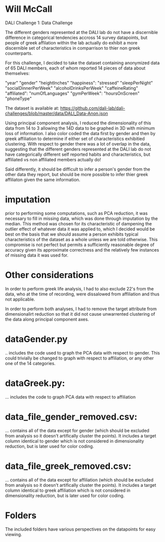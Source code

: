 # Will McCall
DALI Challenge 1:  Data Challenge

The different genders represented at the DALI lab do not have a discernible difference in categorical tendencies accross 14 survey datapoints, but people of greek affilation within the lab actually do exhibit a more discernible set of characteristics in comparrison to thier non greek counterparts.

For this challenge, I decided to take the dataset containing anonymized data of 65 DALI members, each of whom reported 14 pieces of data about themselves:

"year"
"gender"
"heightInches"
"happiness": 
"stressed"
"sleepPerNight"
"socialDinnerPerWeek" 
"alcoholDrinksPerWeek"
"caffeineRating"
"affiliated":
"numOfLanguages"
"gymPerWeek":
"hoursOnScreen"
"phoneType"

The dataset is available at: https://github.com/dali-lab/dali-challenges/blob/master/data/DALI_Data-Anon.json

Using principal component analysis, I reduced the dimensionality of this data from 14 to 3 allowing the 14D data to be graphed in 3D with minimum loss of information.  I also color coded the data first by gender and then by greek affiliation to determine if either set of characteristics exhibitied clustering.  With respect to gender there was a lot of overlap in the data, suggesting that the different genders represented at the DALI lab do not have categorically different self reported habits and characteristics, but affiliated vs non affiliated members actually do!

Said differently, it should be difficult to infer a person's gender from the other data they report, but should be more possible to infer thier greek affiliaton given the same information.

# imputation

prior to performing some computations, such as PCA reduction, it was necessary to fill in missing data, which was done through imputation by the median.  This method was chosen for its characteristic of dampening the outlier effect of whatever data it was applied to, which I decided would be best on the basis that we should assume a person exhibits typical characteristics of the dataset as a whole unless we are told otherwise.  This compromise is not perfect but permits a sufficiently reasonable degree of accuracy given its approximate correctness and the relatively few instances of missing data it was used for.

# Other considerations

In order to perform greek life analysis, I had to also exclude 22's from the data, who at the time of recording, were dissalowed from affiliation and thus not applicable.

In order to perform both analyses, I had to remove the target attribute from dimensionalirt reduction so that it did not cause unwarrented clustering of the data along principal component axes.


# dataGender.py

.. includes the code used to graph the PCA data with respect to gender.  This could trivially be changed to graph with respect to affiliation, or any other one of the 14 categories.

# dataGreek.py:

... includes the code to graph PCA data with respect to affiliation

# data_file_gender_removed.csv:

... contains all of the data except for gender (which should be excluded from analysis so it doesn't artifically cluster the points).  It includes a target column identical to gender which is not considered in dimensionality reduction, but is later used for color coding.

# data_file_greek_removed.csv:

... contains all of the data except for affiliation (which should be excluded from analysis so it doesn't artifically cluster the points).  It includes a target column identical to greek affiliation which is not considered in dimensionality reduction, but is later used for color coding.

# Folders

The included folders have various perspectives on the datapoints for easy viewing.
